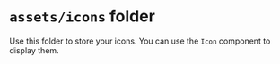 # `assets/icons` folder

Use this folder to store your icons. You can use the `Icon` component to display them.
